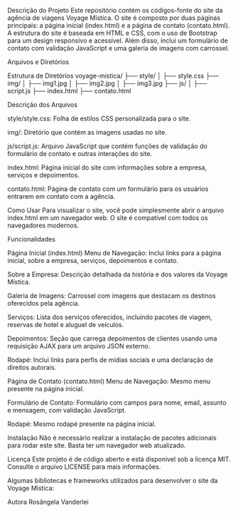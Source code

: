 Descrição do Projeto
Este repositório contém os códigos-fonte do site da agência de viagens Voyage Mística. O site é composto por duas páginas principais: a página inicial (index.html) e a página de contato (contato.html). A estrutura do site é baseada em HTML e CSS, com o uso de Bootstrap para um design responsivo e acessível. Além disso, inclui um formulário de contato com validação JavaScript e uma galeria de imagens com carrossel.

Arquivos e Diretórios

Estrutura de Diretórios
voyage-mistica/
├── style/
│   ├── style.css
├── img/
│   ├── img1.jpg
│   ├── img2.jpg
│   ├── img3.jpg
├── js/
│   ├── script.js
├── index.html
├── contato.html

Descrição dos Arquivos

style/style.css: Folha de estilos CSS personalizada para o site.

img/: Diretório que contém as imagens usadas no site.

js/script.js: Arquivo JavaScript que contém funções de validação do formulário de contato e outras interações do site.

index.html: Página inicial do site com informações sobre a empresa, serviços e depoimentos.

contato.html: Página de contato com um formulário para os usuários entrarem em contato com a agência.

Como Usar
Para visualizar o site, você pode simplesmente abrir o arquivo index.html em um navegador web. O site é compatível com todos os navegadores modernos.

Funcionalidades

Página Inicial (index.html)
Menu de Navegação: Inclui links para a página inicial, sobre a empresa, serviços, depoimentos e contato.

Sobre a Empresa: Descrição detalhada da história e dos valores da Voyage Mística.

Galeria de Imagens: Carrossel com imagens que destacam os destinos oferecidos pela agência.

Serviços: Lista dos serviços oferecidos, incluindo pacotes de viagem, reservas de hotel e aluguel de veículos.

Depoimentos: Seção que carrega depoimentos de clientes usando uma requisição AJAX para um arquivo JSON externo.

Rodapé: Inclui links para perfis de mídias sociais e uma declaração de direitos autorais.

Página de Contato (contato.html)
Menu de Navegação: Mesmo menu presente na página inicial.

Formulário de Contato: Formulário com campos para nome, email, assunto e mensagem, com validação JavaScript.

Rodapé: Mesmo rodapé presente na página inicial.

Instalação
Não é necessário realizar a instalação de pacotes adicionais para rodar este site. Basta ter um navegador web atualizado.

Licença
Este projeto é de código aberto e está disponível sob a licença MIT. Consulte o arquivo LICENSE para mais informações.


Algumas bibliotecas e frameworks utilizados para desenvolver o site da Voyage Mística:

<link href="https://cdn.jsdelivr.net/npm/bootstrap@5.0.2/dist/css/bootstrap.min.css" rel="stylesheet">
<script src="https://cdn.jsdelivr.net/npm/bootstrap@5.0.2/dist/js/bootstrap.bundle.min.js"></script>

<script src="https://code.jquery.com/jquery-3.2.1.slim.min.js"></script>


Autora
Rosângela Vanderlei